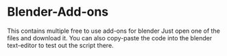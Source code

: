 # Blender-Add-ons
This contains multiple free to use add-ons for blender
Just open one of the files and download it.
You can also copy-paste the code into the blender text-editor to test out the script there.
